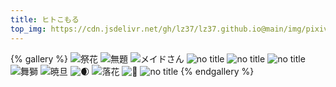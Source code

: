 ```yaml
---
title: ヒトこもる
top_img: https://cdn.jsdelivr.net/gh/lz37/lz37.github.io@main/img/pixiv/30837811_94573417_p0_ヒトこもる_祭花.jpg
---
```


{% gallery %}
![祭花](https://cdn.jsdelivr.net/gh/lz37/lz37.github.io@main/img/pixiv/30837811_94573417_p0_ヒトこもる_祭花.jpg)
![無題](https://cdn.jsdelivr.net/gh/lz37/lz37.github.io@main/img/pixiv/30837811_90929970_p0_ヒトこもる_無題.jpg)
![メイドさん](https://cdn.jsdelivr.net/gh/lz37/lz37.github.io@main/img/pixiv/30837811_82882659_p0_ヒトこもる_メイドさん.jpg)
![no title](https://cdn.jsdelivr.net/gh/lz37/lz37.github.io@main/img/pixiv/30837811_83115950_p0_ヒトこもる_no%20title.jpg)
![no title](https://cdn.jsdelivr.net/gh/lz37/lz37.github.io@main/img/pixiv/30837811_84764299_p0_ヒトこもる_no%20title.jpg)
![no title](https://cdn.jsdelivr.net/gh/lz37/lz37.github.io@main/img/pixiv/30837811_88427122_p2_ヒトこもる_no%20title.jpg)
![舞獅](https://cdn.jsdelivr.net/gh/lz37/lz37.github.io@main/img/pixiv/30837811_94748376_p0_ヒトこもる_舞獅.jpg)
![暁旦](https://cdn.jsdelivr.net/gh/lz37/lz37.github.io@main/img/pixiv/30837811_96145490_p0_ヒトこもる_暁旦.jpg)
![🌒](https://cdn.jsdelivr.net/gh/lz37/lz37.github.io@main/img/pixiv/30837811_89532340_p0_ヒトこもる_🌒.jpg)
![落花](https://cdn.jsdelivr.net/gh/lz37/lz37.github.io@main/img/pixiv/30837811_97608845_p0_ヒトこもる_落花.png)
![🍊](https://cdn.jsdelivr.net/gh/lz37/lz37.github.io@main/img/pixiv/30837811_99057205_p1_ヒトこもる_🍊.png)
![no title](https://cdn.jsdelivr.net/gh/lz37/lz37.github.io@main/img/pixiv/30837811_80562260_p0_ヒトこもる_no%20title.jpg)
{% endgallery %}
